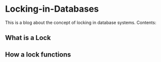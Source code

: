 # Locking-in-Databases
This is a blog about the concept of locking in database systems.
Contents:
## What is a Lock
## How a lock functions
